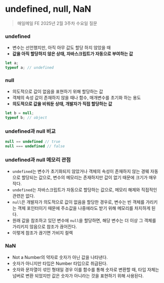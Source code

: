 #  undefined, null, NaN

> 매일메일 FE 2025년 2월 3주차 수요일 질문

### undefined
- 변수는 선언했지만, 아직 아무 값도 할당 하지 않았을 때
- **값을 아직 할당하지 않은 상태, 자바스크립트가 자동으로 부여하는 값**
```javascript
let a; 
typeof a; // undefined
```

### null
- 의도적으로 값이 없음을 표현하기 위해 할당하는 값
- 객체의 속성 값이 존재하지 않을 때나 함수, 매개변수를 초기화 하는 용도
- **의도적으로 값을 비워둔 상태, 개발자가 직접 할당하는 값**
```javascript
let b = null;
typeof b; // object
```

### undefined과 null 비교
```javascript
null == undefined // true
null === undefined // false
```

### undefined과 null 메모리 관점
- `undefined`는 변수가 초기화되지 않았거나 객체의 속성이 존재하지 않는 경웨 자동으로 할당되는 값으로, 변수의 메모리는 존재하지만 값이 없기 때문에 크기가 매우 작다.
- `undefined`는 자바스크립트가 자동으로 할당하는 값으로, 메모리 해제와 직접적인 관련은 없다.
- `null`은 개발자가 의도적으로 값이 없음을 할당한 경우로, 변수는 빈 객체를 가리키는 객체 포인터이기 때문에 주소값을 나중에라도 받기 위해 메모리를 차지하게 된다.
- 원래 값을 참조하고 있던 변수에 `null`을 할당하면, 해당 변수는 더 이상 그 객체를 가리키지 않음으로 참조가 끊어진다.
- 이렇게 참조가 끊기면 가비지 컬렉

### NaN
- Not a Number의 약자로 숫자가 아닌 값을 나타낸다.
- 숫자가 아니지만 타입은 Number 타입으로 취급된다.
- 숫자와 문자열이 섞인 형태일 경우 이를 함수를 통해 숫자로 변환할 때, 타입 자체는 넘버로 변환 되었지만 값은 숫자가 아니라는 것을 표현하기 위해 사용된다.
